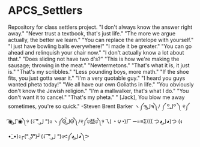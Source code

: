 # APCS_Settlers
Repository for class settlers project.
"I don't always know the answer right away."
"Never trust a textbook, that's just life."
"The more we argue actually, the better we learn."
"You can replace the antelope with yourself."
"I just have bowling balls everywhere!"
"I made it be greater."
"You can go ahead and relinquish your chair now."
"I don't actually know a lot about that."
"Does sliding not have two d's?"
"This is how we're making the sausage; throwing in the meat."
"Newtermetons."
"That's what it is, it just is."
"That's my scribbles."
"Less pounding boys, more math."
"If the shoe fits, you just gotta wear it."
"I'm a very quotable guy."
"I heard you guys wanted pheta today!"
"We all have our own Goliaths in life."
"You obviously don't know the Jewish religion."
"I'm a mallwalker, that's what I do."
"You don't want it to cancel."
"That's my pheta."
" [Jack], You blow me away sometimes, you're so quick."   -Steven Brent Barker
ヽ༼ຈل͜ຈ༽ﾉ ༼ ºل͟º ༽ ୧༼ ͡◉ل͜ ͡◉༽୨ (ง ͠° ل͜ °)ง ヽ༼ʘ̚ل͜ʘ̚༽ﾉ୧༼ಠ益ಠ༽୨乁( ◔ ౪◔)ㄏ
─=≡Σ((( つ◕ل͜◕)つ (ง •̀_•́)ง┌(° ͜ʖ͡°)┘(ง ͠ ͠° ل͜ °)งᕙ༼◕ل͜◕༽ᕗ 

